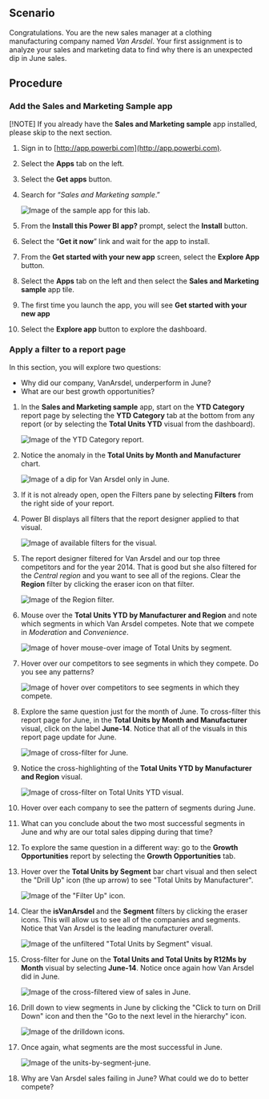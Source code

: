 <!---TODO: Remove 
## Learning objectives

At the end of lab, you will be able to perform the following tasks: 
- Install a power BI app
- Filter a Power BI dashboard
- Analyze the data that makes up a visual
- Sort data and apply cross-filtering to a report

Estimated time to finish this lab: 20 to 30 minutes
---->

## Scenario

Congratulations. You are the new sales manager at a clothing manufacturing company named *Van Arsdel*. Your first assignment is to analyze your sales and marketing data to find why there is an unexpected dip in June sales. 

## Procedure

### Add the Sales and Marketing Sample app

[!NOTE] If you already have the **Sales and Marketing sample** app installed, please skip to the next section.

1. Sign in to [http://app.powerbi.com](http://app.powerbi.com).
1. Select the **Apps** tab on the left.
1. Select the **Get apps** button.
1. Search for “_Sales and Marketing sample_.”  

   ![Image of the sample app for this lab.](../media/lab-2/power-bi-top-app-results.png)

1. From the **Install this Power BI app?** prompt, select the **Install** button.
1. Select the “**Get it now**” link and wait for the app to install.
1. From the **Get started with your new app** screen, select the **Explore App** button. 
1. Select the **Apps** tab on the left and then select the **Sales and Marketing sample** app tile.
1. The first time you launch the app, you will see **Get started with your new app**
1. Select the **Explore app** button to explore the dashboard.

 ### Apply a filter to a report page

In this section, you will explore two questions:

*  Why did our company, VanArsdel, underperform in June?
*  What are our best growth opportunities?

1. In the **Sales and Marketing sample** app, start on the **YTD Category** report page by selecting the **YTD Category** tab at the bottom from any report (or by selecting the **Total Units YTD** visual from the dashboard).

   ![Image of the YTD Category report.](../media/lab-2/power-bi-ytd-category-report.png)

1. Notice the anomaly in the **Total Units by Month and Manufacturer** chart. 

   ![Image of a dip for Van Arsdel only in June.](../media/lab-2/power-bi-june-dip.png)

1. If it is not already open, open the Filters pane by selecting **Filters** from the right side of your report.

1. Power BI displays all filters that the report designer applied to that visual.

   ![Image of available filters for the visual.](../media/lab-2/power-bi-lab-filters.png)

1. The report designer filtered for Van Arsdel and our top three competitors and for the year 2014. That is good but she also filtered for the *Central region* and you want to see all of the regions. Clear the **Region** filter by clicking the eraser icon on that filter.

   ![Image of the Region filter.](../media/lab-2/power-bi-region-filter.png)

1. Mouse over the **Total Units YTD by Manufacturer and Region** and note which segments in which Van Arsdel competes. Note that we compete in *Moderation* and *Convenience*.

   ![Image of hover mouse-over image of Total Units by segment.](../media/lab-2/power-bi-hover-1.png)

1. Hover over our competitors to see segments in which they compete. Do you see any patterns?

   ![Image of hover over competitors to see segments in which they compete.](../media/lab-2/power-bi-hover-2.png)

1. Explore the same question just for the month of June. To cross-filter this report page for June, in the **Total Units by Month and Manufacturer** visual, click on the label **June-14**. Notice that all of the visuals in this report page update for June. 

   ![Image of cross-filter for June.](../media/lab-2/power-bi-crossfilter-for-june.png)

1. Notice the cross-highlighting of the **Total Units YTD by Manufacturer and Region** visual. 

   ![Image of cross-filter on Total Units YTD visual.](../media/lab-2/power-bi-visual-crossfilter-highlights.png)

1. Hover over each company to see the pattern of segments during June.

1. What can you conclude about the two most successful segments in June and why are our total sales dipping during that time?

1. To explore the same question in a different way: go to the **Growth Opportunities** report by selecting the **Growth Opportunities** tab.

1. Hover over the **Total Units by Segment** bar chart visual and then select the "Drill Up" icon (the up arrow) to see "Total Units by Manufacturer". 

   ![Image of the "Filter Up" icon.](../media/lab-2/power-bi-filter-up-icon.png)

1. Clear the **isVanArsdel** and the **Segment** filters by clicking the eraser icons. This will allow us to see all of the companies and segments. Notice that Van Arsdel is the leading manufacturer overall. 

   ![Image of the unfiltered "Total Units by Segment" visual.](../media/lab-2/power-bi-total-units-manufacturer.png)

1. Cross-filter for June on the **Total Units and Total Units by R12Ms by Month** visual by selecting **June-14**. Notice once again how Van Arsdel did in June.

   ![Image of the cross-filtered view of sales in June.](../media/lab-2/power-bi-crossfilter-june-total-units.png)

1. Drill down to view segments in June by clicking the "Click to turn on Drill Down" icon and then the "Go to the next level in the hierarchy" icon. 

   ![Image of the drilldown icons.](../media/lab-2/power-bi-drilldown.png)

1. Once again, what segments are the most successful in June.

   ![Image of the units-by-segment-june.](../media/lab-2/power-bi-segments-in-june.png)

1. Why are Van Arsdel sales failing in June? What could we do to better compete? 
